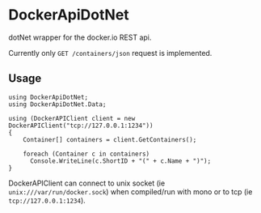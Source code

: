 DockerApiDotNet
===============

dotNet wrapper for the docker.io REST api.

Currently only `GET /containers/json` request is implemented.

## Usage

```
using DockerApiDotNet;
using DockerApiDotNet.Data;

using (DockerAPIClient client = new DockerAPIClient("tcp://127.0.0.1:1234"))
{
	Container[] containers = client.GetContainers();
	
	foreach (Container c in containers)
	  Console.WriteLine(c.ShortID + "(" + c.Name + ")");
}
```

DockerAPIClient can connect to unix socket (ie `unix:///var/run/docker.sock`) when compiled/run with mono or to tcp (ie `tcp://127.0.0.1:1234`).
